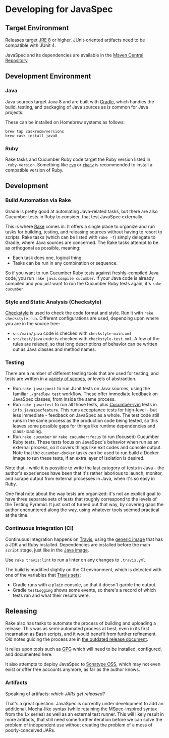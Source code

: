 # Developing for JavaSpec

## Target Environment

Releases target [JRE 8][jre-download] or higher.  JUnit-oriented artifacts need to be compatible
with JUnit 4.

JavaSpec and its dependencies are available in the [Maven Central Repository][maven-central].

[jre-download]: https://www.oracle.com/technetwork/java/javase/downloads/jre8-downloads-2133155.html
[maven-central]: https://search.maven.org


## Development Environment

### Java

Java sources target Java 8 and are built with [Gradle][gradle-java-plugin], which handles the build,
testing, and packaging of Java sources as is common for Java projects.

These can be installed on Homebrew systems as follows:

    brew tap caskroom/versions
    brew cask install java8

[gradle-java-plugin]: https://docs.gradle.org/current/userguide/java_plugin.html#java_plugin

### Ruby

Rake tasks and Cucumber Ruby code target the Ruby version listed in `.ruby-version`.  Something like
[`rvm`][rvm] or [`rbenv`][rbenv] is recommended to install a compatible version of Ruby.

[rbenv]: https://github.com/rbenv/rbenv
[rvm]: https://rvm.io


## Development

### Build Automation via Rake

Gradle is pretty good at automating Java-related tasks, but there are also Cucumber tests in Ruby to
consider, that test JavaSpec externally.

This is where [Rake][rake] comes in.  It offers a single place to organize and run tasks for
building, testing, and releasing sources without having to resort to scripts.  Rake tasks (which can
be listed with `rake -T`) simply delegate to Gradle, where Java sources are concerned.  The Rake
tasks attempt to be as orthogonal as possible, meaning:

* Each task does one, logical thing.
* Tasks can be run in any combination or sequence.

So if you want to run Cucumber Ruby tests against freshly-compiled Java code, you run `rake
java:compile cucumber`.  If your Java code is already compiled and you just want to run the Cucumber
Ruby tests again, it's `rake cucumber`.

[rake]: https://github.com/ruby/rake


### Style and Static Analysis (Checkstyle)

[Checkstyle][checkstyle-config] is used to check the code format and style.  Run it with `rake
checkstyle:run`.  Different configurations are used, depending upon where you are in the source
tree:

* `src/main/java` code is checked with `checkstyle-main.xml`
* `src/test/java` code is checked with `checkstyle-test.xml`.  A few of the rules are relaxed, so
  that long descriptions of behavior can be written out as Java classes and method names.

[checkstyle-config]: http://checkstyle.sourceforge.net/config.html


### Testing

There are a number of different testing tools that are used for testing, and tests are written in a
[variety of scopes][fowler-test-pyramid], or levels of abstraction.

* Run `rake java:junit` to run JUnit tests on Java sources, using the familiar `./gradlew test`
  workflow.  These offer immediate feedback on JavaSpec classes, from inside the same process.
* Run `rake java:test` to run all those tests, plus [Cucumber-jvm][cucumber-jvm] tests in
  `info.javaspecfeature`.  This runs acceptance tests for high-level - but less immediate - feedback
  on JavaSpec as a whole.  The test code still runs in the same process as the production code being
  tested, so this leaves some possible gaps for things like runtime dependencies and class-loading.
* Run `rake cucumber` or `rake cucumber:focus` to run (focused) Cucumber Ruby tests.
  These tests focus on JavaSpec's behavior when run as an external process, so it covers things like
  exit codes and console output.  Note that the `cucumber-docker` tasks can be used to run build a
  Docker image to run these tests, if an extra layer of isolation is desired.


Note that - while it is possible to write the last category of tests in Java - the author's
experiences have been that it's rather laborious to launch, monitor, and scrape output from external
processes in Java, when it's so easy in Ruby.

One final note about the way tests are organized: it's not an explicit goal to have three separate
sets of tests that roughly correspond to the levels of the Testing Pyramid.  It just sort of turned
out that way, by covering gaps the author encountered along the way, using whatever tools seemed
practical at the time.

[cucumber-jvm]: https://docs.cucumber.io/installation/java
[fowler-test-pyramid]: https://martinfowler.com/bliki/TestPyramid.html


### Continuous Integration (CI)

Continuous Integration happens on [Travis][travis-javaspec], using the [generic
image][travis-generic] that has a JDK and Ruby installed.  Dependencies are installed before the
main `script` stage, just like in the [Java image][travis-java].

Use `rake travis:lint` to run a linter on any changes to `.travis.yml`.

The build is modified slightly on the CI environment, which is detected with one of the variables
that [Travis sets][travis-environment]:

* Gradle runs with a `plain` console, so that it doesn't garble the output.
* Gradle `testLogging` shows some events, so there's a record of which tests ran and what their
  results were.

[travis-environment]: https://docs.travis-ci.com/user/environment-variables/#default-environment-variables
[travis-generic]: https://docs.travis-ci.com/user/languages/minimal-and-generic/#generic
[travis-java]: https://docs.travis-ci.com/user/languages/java/#gradle-dependency-management 
[travis-javaspec]: https://travis-ci.org/kkrull/javaspec


## Releasing

Rake also has tasks to automate the process of building and uploading a release.  This was as
semi-automated process at best, even in its first incarnation as Bash scripts, and it would benefit
from further refinement.  Old notes guiding the process are in [the outdated release
document](../1.0.1/release.md).

It relies upon tools such as [GPG][gpg] which will need to be installed, configured, and documented
here.

It also attempts to deploy JavaSpec to [Sonatype OSS][sonatype], which may not even exist or offer
free accounts anymore, as far as the author knows.

[gpg]: https://gpgtools.org
[sonatype]: https://www.sonatype.com


### Artifacts

Speaking of artifacts: _which JARs get released?_

That's a great question.  JavaSpec is currently under development to add an additional, Mocha-like
syntax (while retaining the MSpec-inspired syntax from the 1.x series) as well as an external test
runner.  This will likely result in more artifacts, that still need some further iteration before we
can solve the problem of independent use without creating the problem of a mess of poorly-conceived
JARs.
